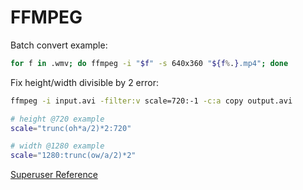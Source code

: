 # FFMPEG

Batch convert example:

```bash
for f in .wmv; do ffmpeg -i "$f" -s 640x360 "${f%.}.mp4"; done
```

Fix height/width divisible by 2 error:

```bash
ffmpeg -i input.avi -filter:v scale=720:-1 -c:a copy output.avi

# height @720 example
scale="trunc(oh*a/2)*2:720"

# width @1280 example
scale="1280:trunc(ow/a/2)*2"
```

[Superuser Reference](https://superuser.com/questions/624563/how-to-resize-a-video-to-make-it-smaller-with-ffmpeg)
